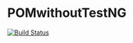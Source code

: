# POMwithoutTestNG
[![Build Status](https://semaphoreci.com/api/v1/nvkpavankumar/pomwithouttestng/branches/master/badge.svg)](https://semaphoreci.com/nvkpavankumar/pomwithouttestng)
